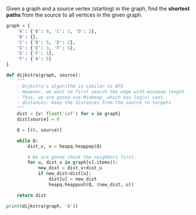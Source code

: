 Given a graph and a source vertex (starting) in the graph, find the **shortest paths** from the source to all vertices in the given graph.

```python
graph = {
    'A': {'B': 8, 'C': 1, 'D': 2},
    'B': {},
    'C': {'B': 5, 'D': 2},
    'D': {'E': 3, 'F': 5},
    'E': {'F': 1},
    'F': {'A': 5}
}
```

```python
def dijkstra(graph, source):
    """
	- Dijkstra's algorithm is similar to BFS
	- However, we want to first search the edge with minimum length
    - Thus, we are gonna use MinHeap, which has log(n) cost. 
    - distances: keep the distances from the source to targets
    """
    dist = {v: float('inf') for v in graph}
    dist[source] = 0

    Q = [(0, source)]

    while Q:
        dist_v, v = heapq.heappop(Q)

		# We are gonna check the neighbors first.
        for u, dist_u in graph[v].items():
            new_dist = dist_v+dist_u
            if new_dist<dist[u]:
                dist[u] = new_dist
                heapq.heappush(Q, (new_dist, u))

    return dist

print(dijkstra(graph, 'A'))
```

